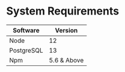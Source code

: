 # System Requirements

| Software   | Version     |
| ---------- | ----------- |
| Node       | 12          |
| PostgreSQL | 13          |
| Npm        | 5.6 & Above |
